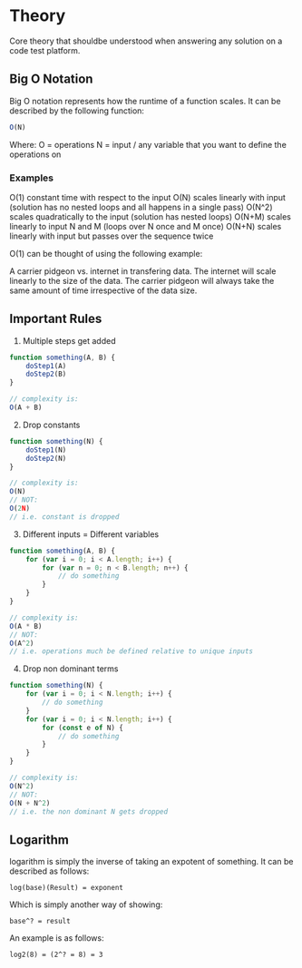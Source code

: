 # Theory

Core theory that shouldbe understood when answering any solution on a code test platform.

## Big O Notation

Big O notation represents how the runtime of a function scales. It can be described by the following function:

```javascript
O(N)
```
Where:
    O = operations
    N = input / any variable that you want to define the operations on


### Examples

O(1)    constant time with respect to the input
O(N)    scales linearly with input (solution has no nested loops and all happens in a single pass)
O(N^2)  scales quadratically to the input (solution has nested loops)
O(N+M)  scales linearly to input N and M (loops over N once and M once)
O(N+N)  scales linearly with input but passes over the sequence twice

O(1) can be thought of using the following example:

A carrier pidgeon vs. internet in transfering data. The internet will scale linearly to the size of the data. The carrier pidgeon will always take the same amount of time irrespective of the data size.

## Important Rules

1. Multiple steps get added

```javascript
function something(A, B) {
    doStep1(A)
    doStep2(B)
}

// complexity is:
O(A + B)
```

2. Drop constants

```javascript
function something(N) {
    doStep1(N)
    doStep2(N)
}

// complexity is:
O(N)
// NOT:
O(2N)
// i.e. constant is dropped
```

3. Different inputs = Different variables

```javascript
function something(A, B) {
    for (var i = 0; i < A.length; i++) {
        for (var n = 0; n < B.length; n++) {
            // do something
        }
    }
}

// complexity is:
O(A * B)
// NOT:
O(A^2)
// i.e. operations much be defined relative to unique inputs
```

4. Drop non dominant terms

```javascript
function something(N) {
    for (var i = 0; i < N.length; i++) {
        // do something
    }
    for (var i = 0; i < N.length; i++) {
        for (const e of N) {
            // do something
        }
    }
}

// complexity is:
O(N^2)
// NOT:
O(N + N^2)
// i.e. the non dominant N gets dropped
```

## Logarithm

logarithm is simply the inverse of taking an expotent of something. It can be described as follows:

```
log(base)(Result) = exponent
```

Which is simply another way of showing:

```
base^? = result
```

An example is as follows:

```
log2(8) = (2^? = 8) = 3
```
